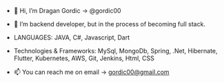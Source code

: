 - 👋 Hi, I’m Dragan Gordic -> @gordic00

- 👀 I’m backend developer, but in the process of becoming full stack.

- LANGUAGES:
    JAVA, C#, Javascript, Dart

- Technologies & Frameworks:
    MySql, MongoDb, Spring, .Net, Hibernate, Flutter, Kubernetes, AWS, Git, Jenkins, Html, CSS

- 📫 You can reach me on email -> gordic00@gmail.com
